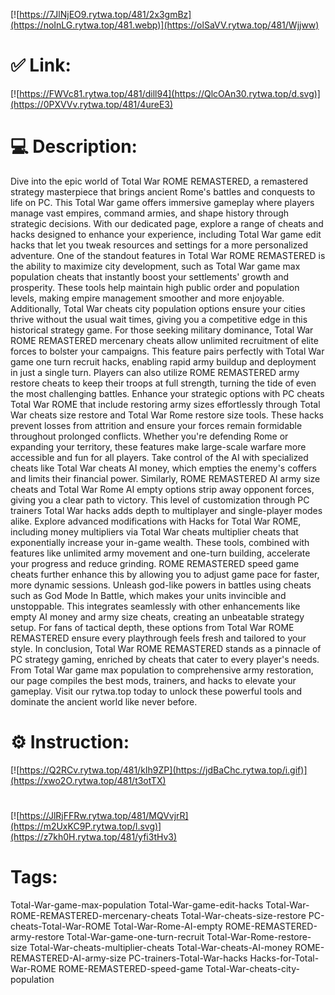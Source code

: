 [![https://7JlNjEO9.rytwa.top/481/2x3gmBz](https://noInLG.rytwa.top/481.webp)](https://olSaVV.rytwa.top/481/Wjjww)
# ✅ Link:
[![https://FWVc81.rytwa.top/481/dill94](https://QlcOAn30.rytwa.top/d.svg)](https://0PXVVv.rytwa.top/481/4ureE3)
# 💻 Description:
Dive into the epic world of Total War ROME REMASTERED, a remastered strategy masterpiece that brings ancient Rome's battles and conquests to life on PC. This Total War game offers immersive gameplay where players manage vast empires, command armies, and shape history through strategic decisions. With our dedicated page, explore a range of cheats and hacks designed to enhance your experience, including Total War game edit hacks that let you tweak resources and settings for a more personalized adventure.
One of the standout features in Total War ROME REMASTERED is the ability to maximize city development, such as Total War game max population cheats that instantly boost your settlements' growth and prosperity. These tools help maintain high public order and population levels, making empire management smoother and more enjoyable. Additionally, Total War cheats city population options ensure your cities thrive without the usual wait times, giving you a competitive edge in this historical strategy game.
For those seeking military dominance, Total War ROME REMASTERED mercenary cheats allow unlimited recruitment of elite forces to bolster your campaigns. This feature pairs perfectly with Total War game one turn recruit hacks, enabling rapid army buildup and deployment in just a single turn. Players can also utilize ROME REMASTERED army restore cheats to keep their troops at full strength, turning the tide of even the most challenging battles.
Enhance your strategic options with PC cheats Total War ROME that include restoring army sizes effortlessly through Total War cheats size restore and Total War Rome restore size tools. These hacks prevent losses from attrition and ensure your forces remain formidable throughout prolonged conflicts. Whether you're defending Rome or expanding your territory, these features make large-scale warfare more accessible and fun for all players.
Take control of the AI with specialized cheats like Total War cheats AI money, which empties the enemy's coffers and limits their financial power. Similarly, ROME REMASTERED AI army size cheats and Total War Rome AI empty options strip away opponent forces, giving you a clear path to victory. This level of customization through PC trainers Total War hacks adds depth to multiplayer and single-player modes alike.
Explore advanced modifications with Hacks for Total War ROME, including money multipliers via Total War cheats multiplier cheats that exponentially increase your in-game wealth. These tools, combined with features like unlimited army movement and one-turn building, accelerate your progress and reduce grinding. ROME REMASTERED speed game cheats further enhance this by allowing you to adjust game pace for faster, more dynamic sessions.
Unleash god-like powers in battles using cheats such as God Mode In Battle, which makes your units invincible and unstoppable. This integrates seamlessly with other enhancements like empty AI money and army size cheats, creating an unbeatable strategy setup. For fans of tactical depth, these options from Total War ROME REMASTERED ensure every playthrough feels fresh and tailored to your style.
In conclusion, Total War ROME REMASTERED stands as a pinnacle of PC strategy gaming, enriched by cheats that cater to every player's needs. From Total War game max population to comprehensive army restoration, our page compiles the best mods, trainers, and hacks to elevate your gameplay. Visit our rytwa.top today to unlock these powerful tools and dominate the ancient world like never before.

# ⚙️ Instruction:
[![https://Q2RCv.rytwa.top/481/kIh9ZP](https://jdBaChc.rytwa.top/i.gif)](https://xwo2O.rytwa.top/481/t3otTX)
#
[![https://JlRjFFRw.rytwa.top/481/MQVvjrR](https://m2UxKC9P.rytwa.top/l.svg)](https://z7kh0H.rytwa.top/481/yfi3tHv3)
# Tags:
Total-War-game-max-population Total-War-game-edit-hacks Total-War-ROME-REMASTERED-mercenary-cheats Total-War-cheats-size-restore PC-cheats-Total-War-ROME Total-War-Rome-AI-empty ROME-REMASTERED-army-restore Total-War-game-one-turn-recruit Total-War-Rome-restore-size Total-War-cheats-multiplier-cheats Total-War-cheats-AI-money ROME-REMASTERED-AI-army-size PC-trainers-Total-War-hacks Hacks-for-Total-War-ROME ROME-REMASTERED-speed-game Total-War-cheats-city-population





